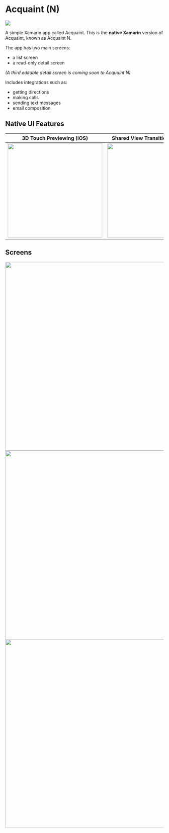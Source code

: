 # Acquaint (N)
<img src="https://github.com/xamarinhq/app-acquaint/blob/master/Screenshots/Acquaint_N_Screens.png" />

A simple Xamarin app called Acquaint. This is the __native Xamarin__ version of Acquaint, known as Acquaint N.

The app has two main screens:
* a list screen
* a read-only detail screen

_(A third editable detail screen is coming soon to Acquaint N)_

Includes integrations such as:

* getting directions
* making calls
* sending text messages
* email composition

## Native UI Features
| 3D Touch Previewing (iOS) | Shared View Transitions (Android) |
| --- | --- |
| <img src="https://github.com/xamarinhq/app-acquaint/blob/master/Screenshots/Acquaint_N_3DTouch.gif" width="300" /> | <img src="https://github.com/xamarinhq/app-acquaint/blob/master/Screenshots/Acquaint_N_SharedViewTransitions.gif" width="300" /> |

## Screens
<img src="https://github.com/xamarinhq/app-acquaint/blob/master/Screenshots/Acquaint_N_ListPage.png" width="600" />
<img src="https://github.com/xamarinhq/app-acquaint/blob/master/Screenshots/Acquaint_N_DetailPage.png" width="600" />
<img src="https://github.com/xamarinhq/app-acquaint/blob/master/Screenshots/Acquaint_N_GetDirections.png" width="600" />

